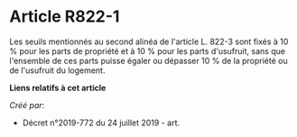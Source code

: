 # Article R822-1

Les seuils mentionnés au second alinéa de l'article L. 822-3 sont fixés à 10 % pour les parts de propriété et à 10 % pour les
parts d'usufruit, sans que l'ensemble de ces parts puisse égaler ou dépasser 10 % de la propriété ou de l'usufruit du
logement.

**Liens relatifs à cet article**

_Créé par_:

  - Décret n°2019-772 du 24 juillet 2019 - art.
